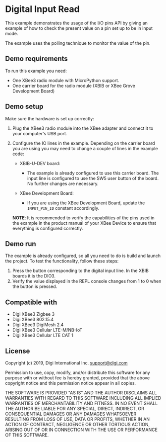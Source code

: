 Digital Input Read
==================

This example demonstrates the usage of the I/O pins API by giving an example
of how to check the present value on a pin set up to be in input mode.

The example uses the polling technique to monitor the value of the pin.

Demo requirements
-----------------

To run this example you need:

* One XBee3 radio module with MicroPython support.
* One carrier board for the radio module (XBIB or XBee Grove Development Board)

Demo setup
----------

Make sure the hardware is set up correctly:

1. Plug the XBee3 radio module into the XBee adapter and connect it to your
   computer's USB port.
2. Configure the IO lines in the example. Depending on the carrier board you
   are using you may need to change a couple of lines in the example code:

   * XBIB-U-DEV board:

     * The example is already configured to use this carrier board. The input
       line is configured to use the SW5 user button of the board. No further
       changes are necessary.

   * XBee Development Board:

     * If you are using the XBee Development Board, update the ``INPUT_PIN_ID``
       constant accordingly.

   **NOTE**: It is recommended to verify the capabilities of the pins used in
   the example in the product manual of your XBee Device to ensure that
   everything is configured correctly.

Demo run
--------

The example is already configured, so all you need to do is build and launch
the project. To test the functionality, follow these steps:

1. Press the button corresponding to the digital input line. In the XBIB boards
   it is the DIO3.
2. Verify the value displayed in the REPL console changes from 1 to 0 when
   the button is pressed.

Compatible with
---------------

* Digi XBee3 Zigbee 3
* Digi XBee3 802.15.4
* Digi XBee3 DigiMesh 2.4
* Digi XBee3 Cellular LTE-M/NB-IoT
* Digi XBee3 Cellular LTE CAT 1

License
-------

Copyright (c) 2019, Digi International Inc. <support@digi.com>

Permission to use, copy, modify, and/or distribute this software for any
purpose with or without fee is hereby granted, provided that the above
copyright notice and this permission notice appear in all copies.

THE SOFTWARE IS PROVIDED "AS IS" AND THE AUTHOR DISCLAIMS ALL WARRANTIES
WITH REGARD TO THIS SOFTWARE INCLUDING ALL IMPLIED WARRANTIES OF
MERCHANTABILITY AND FITNESS. IN NO EVENT SHALL THE AUTHOR BE LIABLE FOR
ANY SPECIAL, DIRECT, INDIRECT, OR CONSEQUENTIAL DAMAGES OR ANY DAMAGES
WHATSOEVER RESULTING FROM LOSS OF USE, DATA OR PROFITS, WHETHER IN AN
ACTION OF CONTRACT, NEGLIGENCE OR OTHER TORTIOUS ACTION, ARISING OUT OF
OR IN CONNECTION WITH THE USE OR PERFORMANCE OF THIS SOFTWARE.